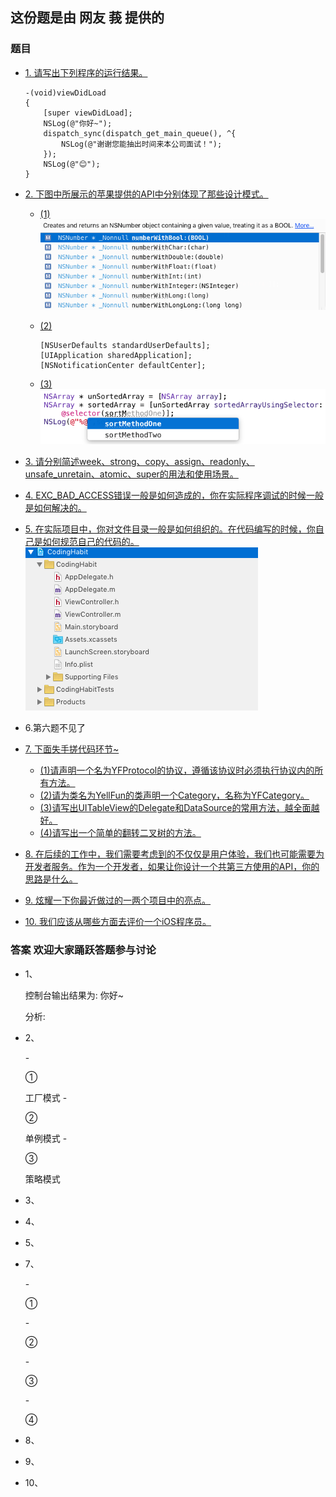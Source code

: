 ## 这份题是由 网友 莪 提供的
###	题目
*	[1. 请写出下列程序的运行结果。](#question1)

    	-(void)viewDidLoad
        {
	    	[super viewDidLoad];
	    	NSLog(@"你好~");
	    	dispatch_sync(dispatch_get_main_queue(), ^{
	    		NSLog(@"谢谢您能抽出时间来本公司面试！");
	    	});
    		NSLog(@"😊");
    	}
*	[2. 下图中所展示的苹果提供的API中分别体现了那些设计模式。](#question2)
	
	-	[(1)](#question2_1)<br />
	![Alt text](question_image/20160218-0.png)
	-	[(2)](#question2_2)<br />
	
			[NSUserDefaults standardUserDefaults];
    		[UIApplication sharedApplication];
    		[NSNotificationCenter defaultCenter];
	-	[(3)](#question2_3)<br />
		![Alt text](question_image/20160218-1.png)
*	[3. 请分别简述week、strong、copy、assign、readonly、unsafe_unretain、atomic、super的用法和使用场景。](#question3)
*	[4. EXC_BAD_ACCESS错误一般是如何造成的，你在实际程序调试的时候一般是如何解决的。](#question4)
*	[5. 在实际项目中，你对文件目录一般是如何组织的。在代码编写的时候，你自己是如何规范自己的代码的。](#question5)
	![Alt text](question_image/20160218-2.png)
*	6.第六题不见了
*	[7. 下面失手搓代码环节~](#question7)
	-	[(1)请声明一个名为YFProtocol的协议，遵循该协议时必须执行协议内的所有方法。](#question7_1)
	-	[(2)请为类名为YellFun的类声明一个Category，名称为YFCategory。](#question7_2)
	-	[(3)请写出UITableView的Delegate和DataSource的常用方法，越全面越好。](#question7_3)
	-	[(4)请写出一个简单的翻转二叉树的方法。](#question7_4)
*	[8. 在后续的工作中，我们需要考虑到的不仅仅是用户体验，我们也可能需要为开发者服务。作为一个开发者，如果让你设计一个共第三方使用的API，你的思路是什么。](#question8)
*	[9. 炫耀一下你最近做过的一两个项目中的亮点。](#question9)
*	[10. 我们应该从哪些方面去评价一个iOS程序员。](#question10)

###	答案 欢迎大家踊跃答题参与讨论
*	<p id="question1">1、</p>
     控制台输出结果为: 你好~    
     
     分析:
*	<p id="question2">2、</p>
	-	<p id="question2_1">①</p>
		工厂模式
	-	<p id="question2_2">②</p>
		单例模式
	-	<p id="question2_3">③</p>
		策略模式
*	<p id="question3">3、</p>
*	<p id="question4">4、</p>
*	<p id="question5">5、</p>
*	<p id="question7">7、</p>
	-	<p id="question7_1">①</p>
	-	<p id="question7_2">②</p>
	-	<p id="question7_3">③</p>
	-	<p id="question7_4">④</p>
*	<p id="question7">8、</p>
	
*	<p id="question7">9、</p>
	
*	<p id="question7">10、</p>
	
